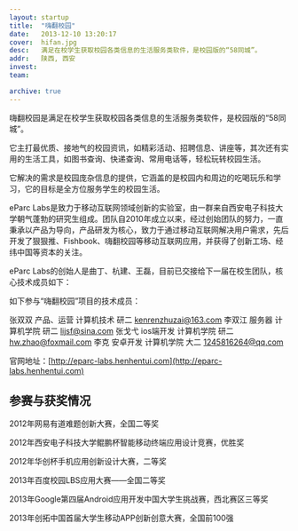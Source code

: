 ```yaml
---
layout: startup
title:  "嗨翻校园"
date:   2013-12-10 13:20:17
cover:	hifan.jpg
desc:	满足在校学生获取校园各类信息的生活服务类软件，是校园版的“58同城”。
addr:	陕西, 西安
invest:	
team:	

archive: true
---
```


嗨翻校园是满足在校学生获取校园各类信息的生活服务类软件，是校园版的“58同城”。

它主打最优质、接地气的校园资讯，如精彩活动、招聘信息、讲座等，其次还有实用的生活工具，如图书查询、快递查询、常用电话等，轻松玩转校园生活。

它解决的需求是校园庞杂信息的提供，它涵盖的是校园内和周边的吃喝玩乐和学习，它的目标是全方位服务学生的校园生活。

eParc Labs是致力于移动互联网领域创新的实验室，由一群来自西安电子科技大学朝气蓬勃的研究生组成。团队自2010年成立以来，经过创始团队的努力，一直秉承以产品为导向，产品研发为核心，致力于通过移动互联网解决用户需求，先后开发了狠狠推、Fishbook、嗨翻校园等移动互联网应用，并获得了创新工场、经纬中国等资本的关注。

eParc Labs的创始人是曲丁、杭建、王磊，目前已交接给下一届在校生团队，核心技术成员如下：

如下参与“嗨翻校园”项目的技术成员：

张双双	产品、运营	计算机技术	研二	kenrenzhuzai@163.com
李双江	服务器	计算机学院	研二	lijsf@sina.com
张戈弋	ios端开发	计算机学院	研二	hw.zhao@foxmail.com
李克	安卓开发	计算机学院	大二	1245816264@qq.com

官网地址：[http://eparc-labs.henhentui.com](http://eparc-labs.henhentui.com)

## 参赛与获奖情况

2012年网易有道难题创新大赛，全国二等奖

2012年西安电子科技大学鲲鹏杯智能移动终端应用设计竞赛，优胜奖

2012年华创杯手机应用创新设计大赛，二等奖

2013年百度校园LBS应用大赛——全国二等奖

2013年Google第四届Android应用开发中国大学生挑战赛，西北赛区三等奖

2013年创拓中国首届大学生移动APP创新创意大赛，全国前100强